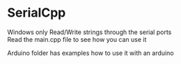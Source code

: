 # SerialCpp
Windows only Read/Write strings through the serial ports </br>
Read the main.cpp file to see how you can use it

Arduino folder has examples how to use it with an arduino
